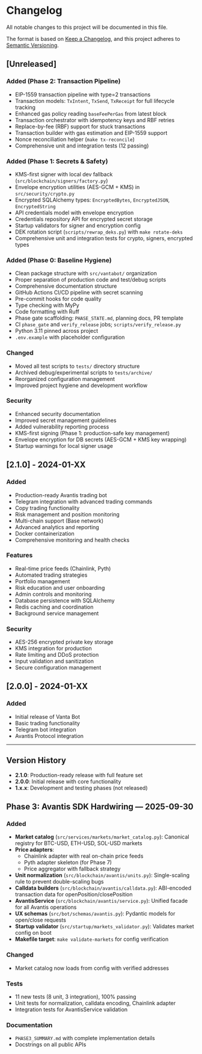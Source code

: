 # Changelog

All notable changes to this project will be documented in this file.

The format is based on [Keep a Changelog](https://keepachangelog.com/en/1.0.0/),
and this project adheres to [Semantic Versioning](https://semver.org/spec/v2.0.0.html).

## [Unreleased]

### Added (Phase 2: Transaction Pipeline)
- EIP-1559 transaction pipeline with type=2 transactions
- Transaction models: `TxIntent`, `TxSend`, `TxReceipt` for full lifecycle tracking
- Enhanced gas policy reading `baseFeePerGas` from latest block
- Transaction orchestrator with idempotency keys and RBF retries
- Replace-by-fee (RBF) support for stuck transactions
- Transaction builder with gas estimation and EIP-1559 support
- Nonce reconciliation helper (`make tx-reconcile`)
- Comprehensive unit and integration tests (12 passing)

### Added (Phase 1: Secrets & Safety)
- KMS-first signer with local dev fallback (`src/blockchain/signers/factory.py`)
- Envelope encryption utilities (AES-GCM + KMS) in `src/security/crypto.py`
- Encrypted SQLAlchemy types: `EncryptedBytes`, `EncryptedJSON`, `EncryptedString`
- API credentials model with envelope encryption
- Credentials repository API for encrypted secret storage
- Startup validators for signer and encryption config
- DEK rotation script (`scripts/rewrap_deks.py`) with `make rotate-deks`
- Comprehensive unit and integration tests for crypto, signers, encrypted types

### Added (Phase 0: Baseline Hygiene)
- Clean package structure with `src/vantabot/` organization
- Proper separation of production code and test/debug scripts
- Comprehensive documentation structure
- GitHub Actions CI/CD pipeline with secret scanning
- Pre-commit hooks for code quality
- Type checking with MyPy
- Code formatting with Ruff
- Phase gate scaffolding: `PHASE_STATE.md`, planning docs, PR template
- CI `phase_gate` and `verify_release` jobs; `scripts/verify_release.py`
- Python 3.11 pinned across project
- `.env.example` with placeholder configuration

### Changed
- Moved all test scripts to `tests/` directory structure
- Archived debug/experimental scripts to `tests/archive/`
- Reorganized configuration management
- Improved project hygiene and development workflow

### Security
- Enhanced security documentation
- Improved secret management guidelines
- Added vulnerability reporting process
- KMS-first signing (Phase 1: production-safe key management)
- Envelope encryption for DB secrets (AES-GCM + KMS key wrapping)
- Startup warnings for local signer usage

## [2.1.0] - 2024-01-XX

### Added
- Production-ready Avantis trading bot
- Telegram integration with advanced trading commands
- Copy trading functionality
- Risk management and position monitoring
- Multi-chain support (Base network)
- Advanced analytics and reporting
- Docker containerization
- Comprehensive monitoring and health checks

### Features
- Real-time price feeds (Chainlink, Pyth)
- Automated trading strategies
- Portfolio management
- Risk education and user onboarding
- Admin controls and monitoring
- Database persistence with SQLAlchemy
- Redis caching and coordination
- Background service management

### Security
- AES-256 encrypted private key storage
- KMS integration for production
- Rate limiting and DDoS protection
- Input validation and sanitization
- Secure configuration management

## [2.0.0] - 2024-01-XX

### Added
- Initial release of Vanta Bot
- Basic trading functionality
- Telegram bot integration
- Avantis Protocol integration

---

## Version History

- **2.1.0**: Production-ready release with full feature set
- **2.0.0**: Initial release with core functionality
- **1.x.x**: Development and testing phases (not released)
## Phase 3: Avantis SDK Hardwiring — 2025-09-30

### Added
- **Market catalog** (`src/services/markets/market_catalog.py`): Canonical registry for BTC-USD, ETH-USD, SOL-USD markets
- **Price adapters**:
  - Chainlink adapter with real on-chain price feeds
  - Pyth adapter skeleton (for Phase 7)
  - Price aggregator with fallback strategy
- **Unit normalization** (`src/blockchain/avantis/units.py`): Single-scaling rule to prevent double-scaling bugs
- **Calldata builders** (`src/blockchain/avantis/calldata.py`): ABI-encoded transaction data for openPosition/closePosition
- **AvantisService** (`src/blockchain/avantis/service.py`): Unified facade for all Avantis operations
- **UX schemas** (`src/bot/schemas/avantis.py`): Pydantic models for open/close requests
- **Startup validator** (`src/startup/markets_validator.py`): Validates market config on boot
- **Makefile target**: `make validate-markets` for config verification

### Changed
- Market catalog now loads from config with verified addresses

### Tests
- 11 new tests (8 unit, 3 integration), 100% passing
- Unit tests for normalization, calldata encoding, Chainlink adapter
- Integration tests for AvantisService validation

### Documentation
- `PHASE3_SUMMARY.md` with complete implementation details
- Docstrings on all public APIs

